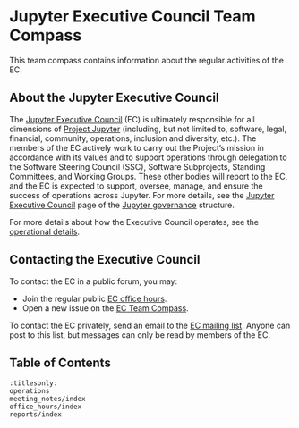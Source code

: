 # Jupyter Executive Council Team Compass

This team compass contains information about the regular activities of the EC.

## About the Jupyter Executive Council

The [Jupyter Executive Council](https://jupyter.org/governance/executive_council.html) (EC) is ultimately responsible for all dimensions of [Project Jupyter](https://jupyter.org/) (including, but not limited to, software, legal, financial, community, operations, inclusion and diversity, etc.). The members of the EC actively work to carry out the Project’s mission in accordance with its values and to support operations through delegation to the Software Steering Council (SSC), Software Subprojects, Standing Committees, and Working Groups. These other bodies will report to the EC, and the EC is expected to support, oversee, manage, and ensure the success of operations across Jupyter. For more details, see the [Jupyter Executive Council](https://jupyter.org/governance/executive_council.html) page of the [Jupyter governance](https://jupyter.org/governance) structure.

For more details about how the Executive Council operates, see the [operational details](operations).

## Contacting the Executive Council

To contact the EC in a public forum, you may:
* Join the regular public [EC office hours](office_hours/index.md).
* Open a new issue on the [EC Team Compass](https://github.com/jupyter/executive-council-team-compass/issues/new).

To contact the EC privately, send an email to the [EC mailing list](mailto:jupyter-executive-council@googlegroups.com). Anyone can post to this list, but messages can only be read by members of the EC.

## Table of Contents

```{toctree}
:titlesonly:
operations
meeting_notes/index
office_hours/index
reports/index
```
